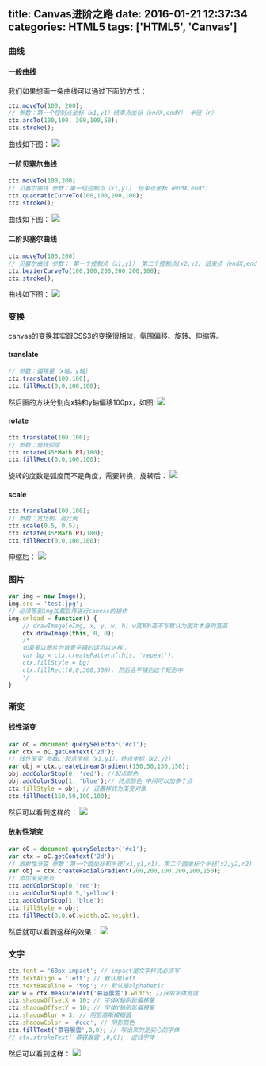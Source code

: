 title: Canvas进阶之路
date: 2016-01-21 12:37:34
categories: HTML5
tags: ['HTML5', 'Canvas']
---

### 曲线
#### 一般曲线
我们如果想画一条曲线可以通过下面的方式：
```javascript
ctx.moveTo(100, 200);
// 参数：第一个控制点坐标（x1,y1）结束点坐标（endX,endY） 半径（r）
ctx.arcTo(100,100, 300,100,50);
ctx.stroke();
```
<!-- more -->
曲线如下图：
![](img/xian1.jpg)
#### 一阶贝塞尔曲线
```javascript
ctx.moveTo(100,200)
// 贝塞尔曲线 参数：第一组控制点（x1,y1） 结束点坐标（endX,endY）
ctx.quadraticCurveTo(100,100,200,100);
ctx.stroke();
```
曲线如下图：
![](img/xian2.jpg)
#### 二阶贝塞尔曲线
```javascript
ctx.moveTo(100,200)
// 贝塞尔曲线 参数： 第一个控制点（x1,y1） 第二个控制点(x2,y2) 结束点（endX,endY）
ctx.bezierCurveTo(100,100,200,200,200,100);
ctx.stroke();
```
曲线如下图：
![](img/xian3.jpg)

### 变换
canvas的变换其实跟CSS3的变换很相似，氛围偏移、旋转、伸缩等。
#### translate
```javascript
// 参数：偏移量（x轴，y轴）
ctx.translate(100,100);
ctx.fillRect(0,0,100,100);
```
然后画的方块分别向x轴和y轴偏移100px，如图:
![](img/bianhuan1.jpg)
#### rotate
```javascript
ctx.translate(100,100);
// 参数：旋转弧度
ctx.rotate(45*Math.PI/180);
ctx.fillRect(0,0,100,100);
```
旋转的度数是弧度而不是角度，需要转换，旋转后：
![](img/bianhuan2.jpg)
#### scale
```javascript
ctx.translate(100,100);
// 参数：宽比例，高比例
ctx.scale(0.5, 0.5);
ctx.rotate(45*Math.PI/180);
ctx.fillRect(0,0,100,100);
```
伸缩后：
![](img/bianhuan3.jpg)

### 图片
```javascript
var img = new Image();
img.src = 'test.jpg';
// 必须等到img加载后再进行canvas的操作
img.onload = function() {
	// drawImage(oImg, x, y, w, h) w宽和h高不写默认为图片本身的宽高
	ctx.drawImage(this, 0, 0);
	/*
	如果要以图片为背景平铺的话可以这样：
	var bg = ctx.createPattern(this, 'repeat');
	ctx.fillStyle = bg;
	ctx.fillRect(0,0,300,300); 然后会平铺到这个矩形中
	*/
}
```
### 渐变
#### 线性渐变
```javascript
var oC = document.querySelector('#c1');
var ctx = oC.getContext('2d');
// 线性渐变 参数L:起点坐标（x1,y1），终点坐标（x2,y2）
var obj = ctx.createLinearGradient(150,50,150,150);
obj.addColorStop(0, 'red'); //起点颜色
obj.addColorStop(1, 'blue');// 终点颜色 中间可以加多个点
ctx.fillStyle = obj; // 设置样式为渐变对象
ctx.fillRect(150,50,100,100);
```
然后可以看到这样的：
![](img/jianbian1.jpg)
#### 放射性渐变
```javascript
var oC = document.querySelector('#c1');
var ctx = oC.getContext('2d');
// 放射性渐变 参数：第一个圆坐标和半径(x1,y1,r1)，第二个圆坐标个半径(x2,y2,r2)
var obj = ctx.createRadialGradient(200,200,100,200,200,150);
// 添加渐变断点
ctx.addColorStop(0,'red');
ctx.addColorStop(0.5,'yellow');
ctx.addColorStop(1,'blue');
ctx.fillStyle = obj;
ctx.fillRect(0,0,oC.width,oC.height);
```
然后就可以看到这样的效果：
![](img/jianbian2.jpg)
### 文字
```javascript
ctx.font = '60px impact'; // impact是文字样式必须写
ctx.textAlign = 'left'; // 默认是left
ctx.textBaseline = 'top'; // 默认是alphabetic
var w = ctx.measureText('慕容展雲').width; //获取字体宽度
ctx.shadowOffsetX = 10; // 字体X轴阴影偏移量
ctx.shadowOffsetY = 10; // 字体Y轴阴影偏移量
ctx.shadowBlur = 3; // 阴影高斯模糊值
ctx.shadowColor = '#ccc'; // 阴影颜色
ctx.fillText('慕容展雲',0,0); // 写出来的是实心的字体 
// ctx.strokeText('慕容展雲',0,0);  虚线字体
```
然后可以看到这样：
![](img/ziti.jpg)